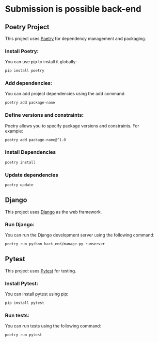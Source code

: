 # Submission is possible back-end

## Poetry Project

This project uses [Poetry](https://python-poetry.org/) for dependency management and packaging.

### Install Poetry:

You can use pip to install it globally:

```bash
pip install poetry
```

### Add dependencies:

You can add project dependencies using the add command:

```bash
poetry add package-name
```

### Define versions and constraints:

Poetry allows you to specify package versions and constraints. For example:

```bash
peotry add package-name@^1.0
```

### Install Dependencies

```bash
poetry install
```
### Update dependencies

```bash
poetry update
```

## Django

This project uses [Django](https://www.djangoproject.com/) as the web framework.

### Run Django:

You can run the Django development server using the following command:

```bash
poetry run python back_end/manage.py runserver
```


## Pytest
This project uses [Pytest](https://docs.pytest.org/en/stable/) for testing.

### Install Pytest:

You can install pytest using pip:

```bash
pip install pytest
```

### Run tests:

You can run tests using the following command:

```bash
poetry run pytest
```
